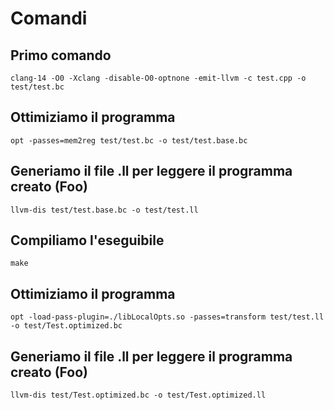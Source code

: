 # Comandi



## Primo comando
    clang-14 -O0 -Xclang -disable-O0-optnone -emit-llvm -c test.cpp -o test/test.bc


## Ottimiziamo il programma

    opt -passes=mem2reg test/test.bc -o test/test.base.bc


## Generiamo il file .ll per leggere il programma creato (Foo)

    llvm-dis test/test.base.bc -o test/test.ll

## Compiliamo l'eseguibile

    make

## Ottimiziamo il programma

    opt -load-pass-plugin=./libLocalOpts.so -passes=transform test/test.ll -o test/Test.optimized.bc

## Generiamo il file .ll per leggere il programma creato (Foo)

    llvm-dis test/Test.optimized.bc -o test/Test.optimized.ll
